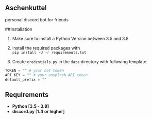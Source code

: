 ## Aschenkuttel
personal discord bot for friends

##Installation
1. Make sure to install a Python Version between 3.5 and 3.8

2. Install the required packages with  
`pip install -U -r requirements.txt`

3. Create `credentials.py` in the `data` directory with following template:
```python
TOKEN = "" # your bot token
API_KEY = "" # your unsplash API token
default_prefix = ""
```

## Requirements
* **Python [3.5 - 3.8]**
* **discord.py [1.4 or higher]**